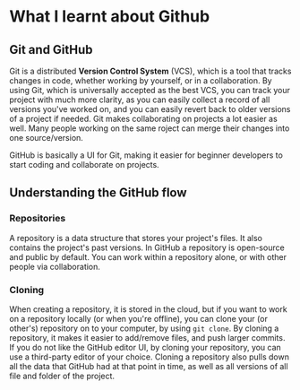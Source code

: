 # **What I learnt about Github**
## Git and GitHub
Git is a distributed **Version Control System** (VCS), which is a tool that tracks changes in code, whether working by yourself, or in a collaboration. By using Git, which is universally accepted as the best VCS, you can track your project with much more clarity, as you can easily collect a record of all versions you've worked on, and you can easily revert back to older versions of a project if needed. Git makes collaborating on projects a lot easier as well. Many people working on the same roject can merge their changes into one source/version.

GitHub is basically a UI for Git, making it easier for beginner developers to start coding and collaborate on projects.

## Understanding the GitHub flow
### Repositories
A repository is a data structure that stores your project's files. It also contains the project's past versions. In GitHub a repository is open-source and public by default. You can work within a repository alone, or with other people via collaboration.

### Cloning
When creating a repository, it is stored in the cloud, but if you want to work on a repository locally (or when you're offline), you can clone your (or other's) repository on to your computer, by using `git clone`. By cloning a repository, it makes it easier to add/remove files, and push larger commits. If you do not like the GitHub editor UI, by cloning your repository, you can use a third-party editor of your choice. Cloning a repository also pulls down all the data that GitHub had at that point in time, as well as all versions of all file and folder of the project.
